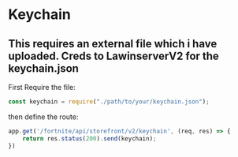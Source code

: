 # Keychain

## This requires an external file which i have uploaded. Creds to LawinserverV2 for the keychain.json

First Require the file:
```javascript
const keychain = require("./path/to/your/keychain.json");
```

then define the route:
```javascript
app.get('/fortnite/api/storefront/v2/keychain', (req, res) => {
    return res.status(200).send(keychain);
})
```